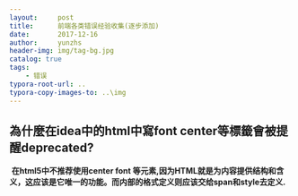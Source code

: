 ```yaml
---
layout:     post
title:      前端各类错误经验收集(逐步添加)
date:       2017-12-16
author:     yunzhs
header-img: img/tag-bg.jpg
catalog: true
tags:
    - 错误
typora-root-url: ..
typora-copy-images-to: ..\img
---
```


## 為什麼在idea中的html中寫font center等標籤會被提醒deprecated?

​	**在html5中不推荐使用center font 等元素,因为HTML就是为内容提供结构和含义，这应该是它唯一的功能。而内部的格式定义则应该交给span和style去定义.**